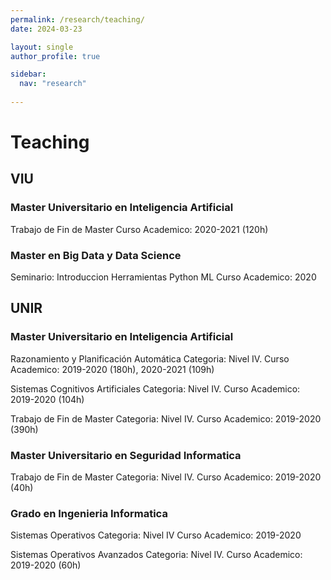 ```yaml
---
permalink: /research/teaching/
date: 2024-03-23

layout: single
author_profile: true

sidebar:
  nav: "research"
  
---
```


# Teaching

## VIU 

### Master Universitario en Inteligencia Artificial

Trabajo de Fin de Master
Curso Academico: 2020-2021 (120h)

### Master en Big Data y Data Science

Seminario: Introduccion Herramientas Python ML
Curso Academico: 2020

## UNIR 

### Master Universitario en Inteligencia Artificial

Razonamiento y Planificación Automática
Categoria: Nivel IV. 
Curso Academico: 2019-2020 (180h), 2020-2021 (109h)

Sistemas Cognitivos Artificiales
Categoria: Nivel IV. 
Curso Academico: 2019-2020 (104h)

Trabajo de Fin de Master
Categoria: Nivel IV. 
Curso Academico: 2019-2020 (390h)

### Master Universitario en Seguridad Informatica

Trabajo de Fin de Master
Categoria: Nivel IV. 
Curso Academico: 2019-2020 (40h)

### Grado en Ingenieria Informatica

Sistemas Operativos
Categoria: Nivel IV
Curso Academico: 2019-2020

Sistemas Operativos Avanzados
Categoria: Nivel IV. 
Curso Academico: 2019-2020 (60h)
